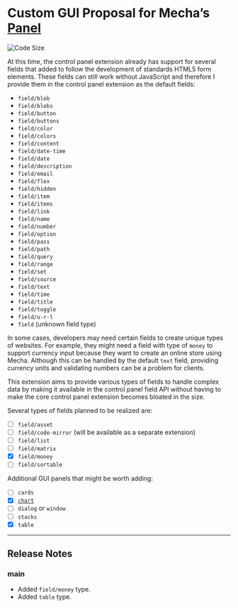 Custom GUI Proposal for Mecha&rsquo;s [Panel](https://github.com/mecha-cms/x.panel)
===================================================================================

![Code Size](https://img.shields.io/github/languages/code-size/mecha-cms/x.panel.extra?color=%23444&style=for-the-badge)

At this time, the control panel extension already has support for several fields that added to follow the development of standards HTML5 form elements. These fields can still work without JavaScript and therefore I provide them in the control panel extension as the default fields:

 - `field/blob`
 - `field/blobs`
 - `field/button`
 - `field/buttons`
 - `field/color`
 - `field/colors`
 - `field/content`
 - `field/date-time`
 - `field/date`
 - `field/description`
 - `field/email`
 - `field/flex`
 - `field/hidden`
 - `field/item`
 - `field/items`
 - `field/link`
 - `field/name`
 - `field/number`
 - `field/option`
 - `field/pass`
 - `field/path`
 - `field/query`
 - `field/range`
 - `field/set`
 - `field/source`
 - `field/text`
 - `field/time`
 - `field/title`
 - `field/toggle`
 - `field/u-r-l`
 - `field` (unknown field type)

In some cases, developers may need certain fields to create unique types of websites. For example, they might need a field with type of `money` to support currency input because they want to create an online store using Mecha. Although this can be handled by the default `text` field, providing currency units and validating numbers can be a problem for clients.

This extension aims to provide various types of fields to handle complex data by making it available in the control panel field API without having to make the core control panel extension becomes bloated in the size.

Several types of fields planned to be realized are:

 - [ ] `field/asset`
 - [ ] `field/code-mirror` (will be available as a separate extension)
 - [ ] `field/list`
 - [ ] `field/matrix`
 - [x] `field/money`
 - [ ] `field/sortable`

Additional GUI panels that might be worth adding:

 - [ ] `cards`
 - [x] [`chart`](https://github.com/mecha-cms/x.panel.type.chart)
 - [ ] `dialog` or `window`
 - [ ] `stacks`
 - [x] `table`

---

Release Notes
-------------

### main

 - Added `field/money` type.
 - Added `table` type.